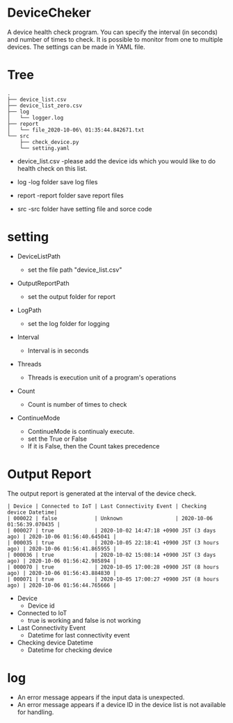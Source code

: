 # DeviceCheker
A device health check program. You can specify the interval (in seconds) and number of times to check.
It is possible to monitor from one to multiple devices.
The settings can be made in YAML file.

# Tree

```
.
├── device_list.csv
├── device_list_zero.csv
├── log
│   └── logger.log
├── report
│   └── file_2020-10-06\ 01:35:44.842671.txt
└── src
    ├── check_device.py
    └── setting.yaml
```

- device_list.csv
  -please add the device ids which you would like to do health check on this list.

- log
  -log folder save log files

- report
  -report folder save report files

- src
  -src folder have setting file and sorce code


# setting

- DeviceListPath
  - set the file path "device_list.csv"
- OutputReportPath
  - set the output folder for report
- LogPath
  - set the log folder for logging

- Interval
  - Interval is in seconds
- Threads
  - Threads is execution unit of a program's operations
- Count
  - Count is number of times to check

- ContinueMode
  - ContinueMode is continualy execute. 
  - set the True or False
  - If it is False, then the Count takes precedence

# Output Report
The output report is generated at the interval of the device check.

```
| Device | Connected to IoT | Last Connectivity Event | Checking device Datetime|
| 000022 | false            | Unknown                 | 2020-10-06 01:56:39.070435 |
| 000027 | true             | 2020-10-02 14:47:18 +0900 JST (3 days ago) | 2020-10-06 01:56:40.645041 |
| 000035 | true             | 2020-10-05 22:18:41 +0900 JST (3 hours ago) | 2020-10-06 01:56:41.865955 |
| 000036 | true             | 2020-10-02 15:08:14 +0900 JST (3 days ago) | 2020-10-06 01:56:42.985894 |
| 000070 | true             | 2020-10-05 17:00:28 +0900 JST (8 hours ago) | 2020-10-06 01:56:43.884830 |
| 000071 | true             | 2020-10-05 17:00:27 +0900 JST (8 hours ago) | 2020-10-06 01:56:44.765666 |
```
- Device
  - Device id
- Connected to IoT
  - true is working and false is not working
- Last Connectivity Event
  - Datetime for last connectivity event
- Checking device Datetime
  - Datetime for checking device
  
# log

- An error message appears if the input data is unexpected.
- An error message appears if a device ID in the device list is not available for handling.
